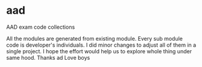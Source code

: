 # aad
AAD exam code collections

All the modules are generated from existing module. Every sub module code is developer's individuals.
I did minor changes to adjust all of them in a single project.
I hope the effort would help us to explore whole thing under same hood.
Thanks ad Love boys
